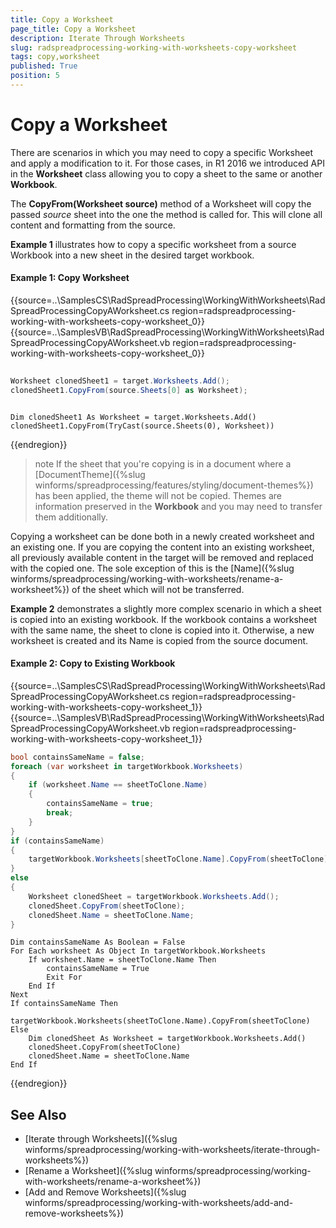 ```yaml
---
title: Copy a Worksheet
page_title: Copy a Worksheet
description: Iterate Through Worksheets
slug: radspreadprocessing-working-with-worksheets-copy-worksheet
tags: copy,worksheet
published: True
position: 5
---
```


# Copy a Worksheet


There are scenarios in which you may need to copy a specific Worksheet and apply a modification to it. For those cases, in R1 2016 we introduced API in the __Worksheet__ class allowing you to copy a sheet to the same or another __Workbook__.


The __CopyFrom(Worksheet source)__ method of a Worksheet will copy the passed _source_ sheet into the one the method is called for. This will clone all content and formatting from the source.


__Example 1__ illustrates how to copy a specific worksheet from a source Workbook into a new sheet in the desired target workbook.


#### Example 1: Copy Worksheet

{{source=..\SamplesCS\RadSpreadProcessing\WorkingWithWorksheets\RadSpreadProcessingCopyAWorksheet.cs region=radspreadprocessing-working-with-worksheets-copy-worksheet_0}} 
{{source=..\SamplesVB\RadSpreadProcessing\WorkingWithWorksheets\RadSpreadProcessingCopyAWorksheet.vb region=radspreadprocessing-working-with-worksheets-copy-worksheet_0}} 

````C#
            
Worksheet clonedSheet1 = target.Worksheets.Add();
clonedSheet1.CopyFrom(source.Sheets[0] as Worksheet);

````
````VB.NET
        
Dim clonedSheet1 As Worksheet = target.Worksheets.Add()
clonedSheet1.CopyFrom(TryCast(source.Sheets(0), Worksheet))

````

{{endregion}} 

>note If the sheet that you're copying is in a document where a [DocumentTheme]({%slug winforms/spreadprocessing/features/styling/document-themes%}) has been applied, the theme will not be copied. Themes are information preserved in the __Workbook__ and you may need to transfer them additionally.
>

Copying a worksheet can be done both in a newly created worksheet and an existing one. If you are copying the content into an existing worksheet, all previously available content in the target will be removed and replaced with the copied one. The sole exception of this is the [Name]({%slug winforms/spreadprocessing/working-with-worksheets/rename-a-worksheet%}) of the sheet which will not be transferred.

__Example 2__ demonstrates a slightly more complex scenario in which a sheet is copied into an existing workbook. If the workbook contains a worksheet with the same name, the sheet to clone is copied into it. Otherwise, a new worksheet is created and its Name is copied from the source document.  
        

#### Example 2: Copy to Existing Workbook

{{source=..\SamplesCS\RadSpreadProcessing\WorkingWithWorksheets\RadSpreadProcessingCopyAWorksheet.cs region=radspreadprocessing-working-with-worksheets-copy-worksheet_1}} 
{{source=..\SamplesVB\RadSpreadProcessing\WorkingWithWorksheets\RadSpreadProcessingCopyAWorksheet.vb region=radspreadprocessing-working-with-worksheets-copy-worksheet_1}} 

````C#
bool containsSameName = false;
foreach (var worksheet in targetWorkbook.Worksheets)
{
    if (worksheet.Name == sheetToClone.Name)
    {
        containsSameName = true;
        break;
    }
}
if (containsSameName)
{
    targetWorkbook.Worksheets[sheetToClone.Name].CopyFrom(sheetToClone);
}
else
{
    Worksheet clonedSheet = targetWorkbook.Worksheets.Add();
    clonedSheet.CopyFrom(sheetToClone);
    clonedSheet.Name = sheetToClone.Name;
}

````
````VB.NET
Dim containsSameName As Boolean = False
For Each worksheet As Object In targetWorkbook.Worksheets
    If worksheet.Name = sheetToClone.Name Then
        containsSameName = True
        Exit For
    End If
Next
If containsSameName Then
    targetWorkbook.Worksheets(sheetToClone.Name).CopyFrom(sheetToClone)
Else
    Dim clonedSheet As Worksheet = targetWorkbook.Worksheets.Add()
    clonedSheet.CopyFrom(sheetToClone)
    clonedSheet.Name = sheetToClone.Name
End If

````

{{endregion}} 

## See Also

* [Iterate through Worksheets]({%slug winforms/spreadprocessing/working-with-worksheets/iterate-through-worksheets%})
* [Rename a Worksheet]({%slug winforms/spreadprocessing/working-with-worksheets/rename-a-worksheet%})
* [Add and Remove Worksheets]({%slug winforms/spreadprocessing/working-with-worksheets/add-and-remove-worksheets%})
